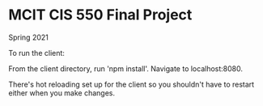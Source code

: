 # MCIT CIS 550 Final Project
Spring 2021

To run the client:

From the client directory, run 'npm install'.  Navigate to localhost:8080.

There's hot reloading set up for the client so you shouldn't have to restart either when you make changes.
